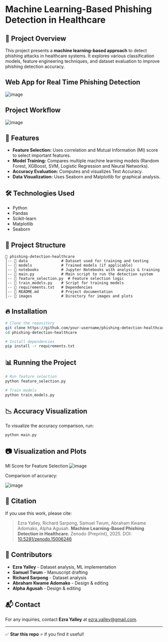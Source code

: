 # Machine Learning-Based Phishing Detection in Healthcare

## 📌 Project Overview
This project presents a **machine learning-based approach** to detect phishing attacks in healthcare systems. It explores various classification models, feature engineering techniques, and dataset evaluation to improve phishing detection accuracy.

## Web App for Real Time Phishing Detection
![image](https://github.com/user-attachments/assets/08fc22c8-c314-4f3d-85fe-aa0f7909f9a0)

## Project Workflow
![image](https://github.com/user-attachments/assets/1c5b2980-ce74-4e54-97e4-851dee1fcb78)


## 🚀 Features
- **Feature Selection:** Uses correlation and Mutual Information (MI) score to select important features.
- **Model Training:** Compares multiple machine learning models (Random Forest, XGBoost, SVM, Logistic Regression and Neural Networks).
- **Accuracy Evaluation:** Computes and visualizes Test Accuracy.
- **Data Visualization:** Uses Seaborn and Matplotlib for graphical analysis.

## 🛠️ Technologies Used
- Python
- Pandas
- Scikit-learn
- Matplotlib
- Seaborn

## 📂 Project Structure
```
📁 phishing-detection-healthcare
│-- 📂 data               # Dataset used for training and testing
│-- 📂 models             # Trained models (if applicable)
│-- 📂 notebooks          # Jupyter Notebooks with analysis & training
│-- 📜 main.py            # Main script to run the detection system
│-- 📜 feature_selection.py  # Feature selection logic
│-- 📜 train_models.py    # Script for training models
│-- 📜 requirements.txt   # Dependencies
│-- 📜 README.md          # Project documentation
│-- 📂 images             # Directory for images and plots
```

## 🔥 Installation
```sh
# Clone the repository
git clone https://github.com/your-username/phishing-detection-healthcare.git
cd phishing-detection-healthcare

# Install dependencies
pip install -r requirements.txt
```

## 📊 Running the Project
```sh
# Run feature selection
python feature_selection.py

# Train models
python train_models.py
```

## 📉 Accuracy Visualization
To visualize the accuracy comparison, run:
```sh
python main.py
```

## 📷 Visualization and Plots
MI Score for Feature Selection
![image](https://github.com/user-attachments/assets/208abe88-ee64-487c-98a4-f0fb1f49d7f2)



Comparison of accuracy:

![image](https://github.com/user-attachments/assets/3e76aa3b-704d-4ec5-973a-6c735f1085ef)



## 📜 Citation
If you use this work, please cite:
> Ezra Yalley, Richard Sarpong, Samuel Twum, Abraham Kwame Adomako, Alpha Agusah. **Machine Learning-Based Phishing Detection in Healthcare.** Zenodo (Preprint), 2025. DOI: [10.5281/zenodo.15006246](https://doi.org/10.5281/zenodo.15006246)

## 🤝 Contributors
- **Ezra Yalley** - Dataset analysis, ML implementation
- **Samuel Twum** - Manuscript drafting
- **Richard Sarpong** - Dataset analysis
- **Abraham Kwame Adomako** - Design & editing
- **Alpha Agusah** - Design & editing

## 📬 Contact
For any inquiries, contact **Ezra Yalley** at [ezra.yalley@gmail.com](mailto:ezra.yalley@gmail.com).

---
✅ **Star this repo** ⭐ if you find it useful!

